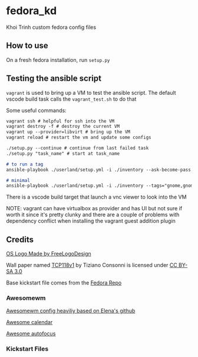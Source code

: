 # fedora_kd

Khoi Trinh custom fedora config files

## How to use

On a fresh fedora installation, run `setup.py`

## Testing the ansible script

`vagrant` is used to bring up a VM to test the ansible script. The default vscode build task calls the `vagrant_test.sh` to do that

Some useful commands:

```markdown
vagrant ssh # helpful for ssh into the VM
vagrant destroy -f # destroy the current VM
vagrant up --provider=libvirt # bring up the VM
vagrant reload # restart the vm and update some configs

./setup.py --continue # continue from last failed task
./setup.py "task_name" # start at task_name

# to run a tag
ansible-playbook ./userland/setup.yml -i ./inventory --ask-become-pass --tags="gnome"

# minimal
ansible-playbook ./userland/setup.yml -i ./inventory --tags="gnome,gnome-terminal,vim,autokey,rofi,bash"
```

There is a vscode build target that launch a vnc viewer to look into the VM

NOTE: vagrant can have virtualbox as provider and has UI but not sure if worth it since it's pretty clunky and there are a couple of problems with dependency conflict when installing the vagrant guest addition plugin

## Credits

[OS Logo Made by FreeLogoDesign][1]

Wall paper named [TCP118v1][2] by Tiziano Consonni is licensed under [CC BY-SA 3.0][3]

Base kickstart file comes from the [Fedora Repo][4]

### Awesomewm

[Awesomewm config heaviliy based on Elena's github][7]

[Awesome calendar][8]

[Awesome autofocus][9]

### Kickstart Files

[1]: https://www.freelogodesign.org/
[2]: https://www.ostechnix.com/default-set-wallpapers-ubuntu-16-04-lts
[3]: https://creativecommons.org/licenses/by-sa/3.0/us/
[4]: https://pagure.io/fedora-kickstarts
[6]: https://www.reddit.com/r/loadingicon/comments/6hy8cd/when_loading_takes_forever_oc/
[7]: https://github.com/elenapan/dotfiles
[8]: https://github.com/deficient/calendar
[9]: https://github.com/awesomeWM/awesome/blob/master/lib/awful/autofocus.lua
